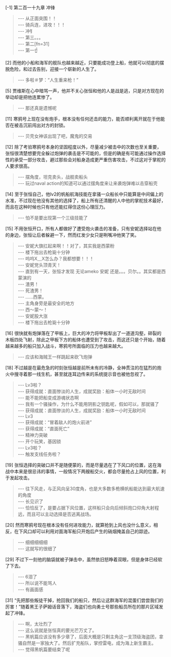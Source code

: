 
[-1] 第二百一十九章 冲锋
>--- 从正面突围！！<br>
>--- 骑兵连，进攻！！！<br>
>--- 冲钅<br>
>--- 第三。。。<br>
>--- 第二[fn=31]<br>
>--- 第一☝️<br>

[2] 而他的小船和海军的舰队也越来越近，只要能成功登上船，他就可以彻底的摆脱危险，和过去告别，迎接一个崭新的人生了。
>--- 多啦＃梦：“人生重来枪！”<br>

[5] 贾维斯在心中暗骂一声，他并不关心张恒和他的人是战是逃，只是对方现在的举动却是把他连累惨了。
>--- 那还真是遗憾呢<br>

[11] 寒鸦号上现在没有炮手，根本没有任何还击的能力，能否顺利离开就在于他能否在被击沉前闯出对方的封锁。
>--- 贝壳女神该出现了吧，魔鬼的交易<br>

[12] 除了考验寒鸦号本身的坚固程度以外，尽量减少被击中的次数也至关重要，张恒很清楚想要完全躲过炮弹的袭击是不可能的，但是的确是有可能通过操作选择性的承受一部分攻击，避过那些会对船身造成更严重伤害攻击，不过这对于掌舵的人要求很高。
>--- 摆角度，坦克卖头，战舰卖船头<br>
>--- 玩过naval action的知道可以通过摆角度来让来袭炮弹难以击穿船壳<br>

[14] 至于张恒自己，他lv2的帆船航海技能在拿骚一众船长中只能算是中间偏上的水准，不过现在他没有其他的选择了，船上所有还清醒的人中他的掌舵技术最好，而且在这种时候也只有他还能扛得住这份心理压力。
>--- 怕不是要出现第一个三级技能了<br>

[15] 不用张恒开口，所有人都做好了遭受炮火袭击的准备，只有安妮选择站在他的身边，张恒让后者躲避一下，然而红发少女只是咧嘴冲他笑了笑。
>--- 安妮大旗扛起来啊！！对了，其实我是西蒙粉<br>
>--- 楼下拖出去枪毙十分钟<br>
>--- 呜呜X﹏X怎么办？我都想要！！！<br>
>--- 安妮党头顶青天！<br>
>--- 直到有一天，张恒才发现 无论ameko 安妮 还是。。。贝尔。。其实都是西蒙演的<br>
>--- 渣男！<br>
>--- 死渣男！<br>
>--- ……西蒙。<br>
>--- 主角身旁是最安全的地方<br>
>--- 西～蒙～！<br>
>--- 安妮股大涨<br>
>--- 楼下拖出去枪毙十分钟<br>

[16] 很快就有炮弹落在了甲板上，巨大的冲力将甲板犁出了一道道沟壑，碎裂的木板四处飞射，除此之甲板下方的船体也遭受到了攻击，而这还只是个开始，随着越来越多的船只加入战斗，寒鸦号所面临的压力也越来越大。
>--- 应该和海贼王一样跳起来砍飞炮弹<br>

[18] 不过越是在最危急的时刻张恒越是前所未有的冷静，全神贯注的在猛烈的炮火中搜寻着那一线生机，甚至就连耳边传来的系统提示音也被他忽视了。
>--- Lv3啦？<br>
>--- 获得成就：直面惨淡的人生，成就奖励：船体一小时无敌时间<br>
>--- 能不能把船变成游魂状态啊<br>
>--- 我有一个骚操作，为什么不能用阴影之钥匙呢，假如可以，那就骚了<br>
>--- 获得成就：直面惨淡的人生，成就奖励：船体一小时无敌时间<br>
>--- Lv3<br>
>--- 获得成就：“冒着敌人的炮火前进”<br>
>--- 获得成就：“直面死亡”<br>
>--- 精神力突破<br>
>--- 开个玩笑，基因锁<br>
>--- Lv3啦？<br>
>--- 触发支线任务啦？<br>

[19] 张恒选择的突破口并不是随便蒙的，而是尽量选在了下风口的位置，这在海战中本来是很忌讳的事情，一般情况下两艘船交火，都会尽量抢占上风的位置，利于发起攻击。
>--- 往下风走，与正风向呈30度角，也是大多数多桅横帆船能达到最大航速的角度<br>
>--- 长见识了<br>
>--- 恰恰反了，是要占据下风位置，这样船只会向后倾斜炮口仰角大射程远，而且可以主动选择是否逃离战场。<br>

[20] 然而寒鸦号现在根本没有任何进攻能力，就算抢到上风也没什么意义，相反，在下风口却可以利用对面海军船只开炮后产生的硝烟掩盖自己的踪迹。
>--- 细细细细细<br>
>--- 这就写的很细了<br>

[29] 不过下一刻他的脑袋就被子弹击中，虽然依旧怒睁着双眼，但是身体已经软了下去。
>--- 6泪了<br>
>--- 所以说不能骂人<br>
>--- 有画面感<br>

[31] “先把那些叛徒干掉，抢回我们的船只，然后让这群海军的混蛋们尝尝我们的厉害！”随着黑王子萨姆话音落下，海盗们也向勇士号那些船员所在的那片区域发起了冲锋。
>--- 啊，太壮烈了<br>
>--- 这么说就是张恒真的要光芒万丈了。<br>
>--- 黑帆篇应该没有多少章了，后面大概是只剩主角这一支顶级海盗团，拿骚自然是一家独大了。然后扩充船队，掌控雷电，成为海上新生霸主。<br>
>--- 觉得黑帆篇要结束了呢<br>
